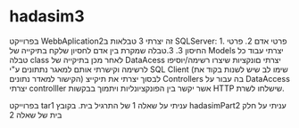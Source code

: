 # hadasim3
בפרוייקט WebbAplication2זה יצרתי 3 טבלאות ב SQLServer: 1. פרטי אדם
2. פרטי החיסון
3. 3.טבלה שמקרת בין אדם לחסיון שלקח
בתיקייה של Models יצרתי עבוד כל טבלה class
לאחר מכן בתיקייה של DataAcess יצרתי םונקציות שיצרו רשימה/יוסיפו לרשימה וקישרתי אותם למאגר נתתונים ע"י SQL Client (שימו לב שיש לשנות בקוד את הקישור למאדר נתונים)
לבסוך יצרתי את תיקייצ Controllers בה עבור על DataAccess יצרתי controlller אשר יקשר בין הפונקציונליות ויתמוך בבקשות HTTP שישלחו לשרת.

בפרוייקט tar1  עניתי על שאלה 1 של התרגיל בית.
בקובץ hadasimPart2 עניתי על חלק בית של שאלה 2
